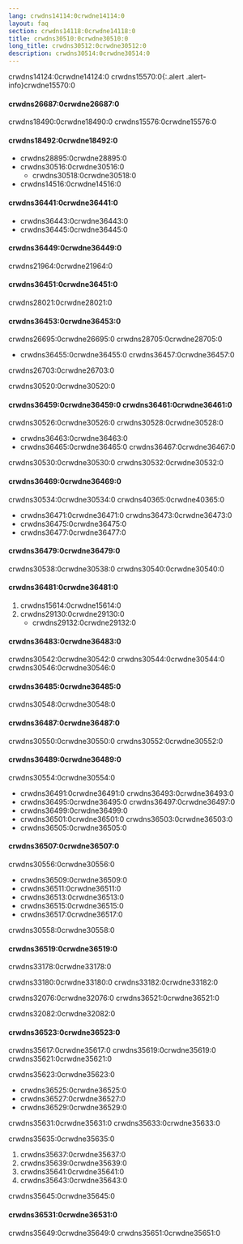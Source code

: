 ```yaml
---
lang: crwdns14114:0crwdne14114:0
layout: faq
section: crwdns14118:0crwdne14118:0
title: crwdns30510:0crwdne30510:0
long_title: crwdns30512:0crwdne30512:0
description: crwdns30514:0crwdne30514:0
---
```


crwdns14124:0crwdne14124:0
crwdns15570:0{:.alert .alert-info}crwdne15570:0

#### crwdns26687:0crwdne26687:0
crwdns18490:0crwdne18490:0 crwdns15576:0crwdne15576:0

#### crwdns18492:0crwdne18492:0
- crwdns28895:0crwdne28895:0
- crwdns30516:0crwdne30516:0
   - crwdns30518:0crwdne30518:0
- crwdns14516:0crwdne14516:0

#### crwdns36441:0crwdne36441:0
- crwdns36443:0crwdne36443:0
- crwdns36445:0crwdne36445:0

#### crwdns36449:0crwdne36449:0
crwdns21964:0crwdne21964:0

#### crwdns36451:0crwdne36451:0
crwdns28021:0crwdne28021:0

#### crwdns36453:0crwdne36453:0
crwdns26695:0crwdne26695:0 crwdns28705:0crwdne28705:0
- crwdns36455:0crwdne36455:0 crwdns36457:0crwdne36457:0

crwdns26703:0crwdne26703:0

crwdns30520:0crwdne30520:0

#### crwdns36459:0crwdne36459:0 crwdns36461:0crwdne36461:0
crwdns30526:0crwdne30526:0 crwdns30528:0crwdne30528:0

- crwdns36463:0crwdne36463:0
- crwdns36465:0crwdne36465:0 crwdns36467:0crwdne36467:0

crwdns30530:0crwdne30530:0 crwdns30532:0crwdne30532:0

#### crwdns36469:0crwdne36469:0
crwdns30534:0crwdne30534:0 crwdns40365:0crwdne40365:0
- crwdns36471:0crwdne36471:0 crwdns36473:0crwdne36473:0
- crwdns36475:0crwdne36475:0
- crwdns36477:0crwdne36477:0

#### crwdns36479:0crwdne36479:0
crwdns30538:0crwdne30538:0 crwdns30540:0crwdne30540:0

#### crwdns36481:0crwdne36481:0
1. crwdns15614:0crwdne15614:0
1. crwdns29130:0crwdne29130:0
   - crwdns29132:0crwdne29132:0

#### crwdns36483:0crwdne36483:0
crwdns30542:0crwdne30542:0 crwdns30544:0crwdne30544:0 crwdns30546:0crwdne30546:0

#### crwdns36485:0crwdne36485:0
crwdns30548:0crwdne30548:0

#### crwdns36487:0crwdne36487:0
crwdns30550:0crwdne30550:0 crwdns30552:0crwdne30552:0

#### crwdns36489:0crwdne36489:0
crwdns30554:0crwdne30554:0
- crwdns36491:0crwdne36491:0 crwdns36493:0crwdne36493:0
- crwdns36495:0crwdne36495:0 crwdns36497:0crwdne36497:0
- crwdns36499:0crwdne36499:0
- crwdns36501:0crwdne36501:0 crwdns36503:0crwdne36503:0
- crwdns36505:0crwdne36505:0

#### crwdns36507:0crwdne36507:0
crwdns30556:0crwdne30556:0
- crwdns36509:0crwdne36509:0
- crwdns36511:0crwdne36511:0
- crwdns36513:0crwdne36513:0
- crwdns36515:0crwdne36515:0
- crwdns36517:0crwdne36517:0

crwdns30558:0crwdne30558:0

#### crwdns36519:0crwdne36519:0
crwdns33178:0crwdne33178:0

crwdns33180:0crwdne33180:0 crwdns33182:0crwdne33182:0

crwdns32076:0crwdne32076:0 crwdns36521:0crwdne36521:0

crwdns32082:0crwdne32082:0

#### crwdns36523:0crwdne36523:0
crwdns35617:0crwdne35617:0 crwdns35619:0crwdne35619:0 crwdns35621:0crwdne35621:0

crwdns35623:0crwdne35623:0
- crwdns36525:0crwdne36525:0
- crwdns36527:0crwdne36527:0
- crwdns36529:0crwdne36529:0

crwdns35631:0crwdne35631:0 crwdns35633:0crwdne35633:0

crwdns35635:0crwdne35635:0
1. crwdns35637:0crwdne35637:0
1. crwdns35639:0crwdne35639:0
1. crwdns35641:0crwdne35641:0
1. crwdns35643:0crwdne35643:0

crwdns35645:0crwdne35645:0

#### crwdns36531:0crwdne36531:0
crwdns35649:0crwdne35649:0 crwdns35651:0crwdne35651:0
